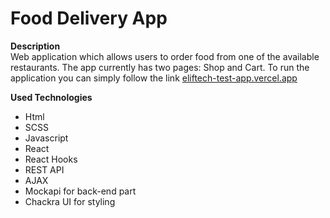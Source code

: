 # Food Delivery App

**Description**  
Web application which allows users to order food from one of the available restaurants.
The app currently has two pages: Shop and Cart.
To run the application you can simply follow the link [eliftech-test-app.vercel.app](https://eliftech-test-app.vercel.app/)

**Used Technologies**

- Html
- SCSS
- Javascript
- React
- React Hooks
- REST API
- AJAX
- Mockapi for back-end part
- Chackra UI for styling
